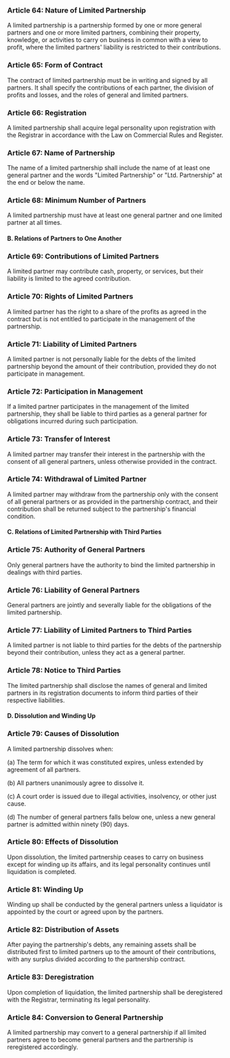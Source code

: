 ### Article 64: Nature of Limited Partnership

A limited partnership is a partnership formed by one or more general partners and one or more limited partners, combining their property, knowledge, or activities to carry on business in common with a view to profit, where the limited partners' liability is restricted to their contributions.

### Article 65: Form of Contract

The contract of limited partnership must be in writing and signed by all partners. It shall specify the contributions of each partner, the division of profits and losses, and the roles of general and limited partners.

### Article 66: Registration

A limited partnership shall acquire legal personality upon registration with the Registrar in accordance with the Law on Commercial Rules and Register.

### Article 67: Name of Partnership

The name of a limited partnership shall include the name of at least one general partner and the words "Limited Partnership" or "Ltd. Partnership" at the end or below the name.

### Article 68: Minimum Number of Partners

A limited partnership must have at least one general partner and one limited partner at all times.

#### B. Relations of Partners to One Another

### Article 69: Contributions of Limited Partners

A limited partner may contribute cash, property, or services, but their liability is limited to the agreed contribution.

### Article 70: Rights of Limited Partners

A limited partner has the right to a share of the profits as agreed in the contract but is not entitled to participate in the management of the partnership.

### Article 71: Liability of Limited Partners

A limited partner is not personally liable for the debts of the limited partnership beyond the amount of their contribution, provided they do not participate in management.

### Article 72: Participation in Management

If a limited partner participates in the management of the limited partnership, they shall be liable to third parties as a general partner for obligations incurred during such participation.

### Article 73: Transfer of Interest

A limited partner may transfer their interest in the partnership with the consent of all general partners, unless otherwise provided in the contract.

### Article 74: Withdrawal of Limited Partner

A limited partner may withdraw from the partnership only with the consent of all general partners or as provided in the partnership contract, and their contribution shall be returned subject to the partnership's financial condition.

#### C. Relations of Limited Partnership with Third Parties

### Article 75: Authority of General Partners

Only general partners have the authority to bind the limited partnership in dealings with third parties.

### Article 76: Liability of General Partners

General partners are jointly and severally liable for the obligations of the limited partnership.

### Article 77: Liability of Limited Partners to Third Parties

A limited partner is not liable to third parties for the debts of the partnership beyond their contribution, unless they act as a general partner.

### Article 78: Notice to Third Parties

The limited partnership shall disclose the names of general and limited partners in its registration documents to inform third parties of their respective liabilities.

#### D. Dissolution and Winding Up

### Article 79: Causes of Dissolution

A limited partnership dissolves when:

(a) The term for which it was constituted expires, unless extended by agreement of all partners.

(b) All partners unanimously agree to dissolve it.

(c) A court order is issued due to illegal activities, insolvency, or other just cause.

(d) The number of general partners falls below one, unless a new general partner is admitted within ninety (90) days.

### Article 80: Effects of Dissolution

Upon dissolution, the limited partnership ceases to carry on business except for winding up its affairs, and its legal personality continues until liquidation is completed.

### Article 81: Winding Up

Winding up shall be conducted by the general partners unless a liquidator is appointed by the court or agreed upon by the partners.

### Article 82: Distribution of Assets

After paying the partnership's debts, any remaining assets shall be distributed first to limited partners up to the amount of their contributions, with any surplus divided according to the partnership contract.

### Article 83: Deregistration

Upon completion of liquidation, the limited partnership shall be deregistered with the Registrar, terminating its legal personality.

### Article 84: Conversion to General Partnership

A limited partnership may convert to a general partnership if all limited partners agree to become general partners and the partnership is reregistered accordingly.